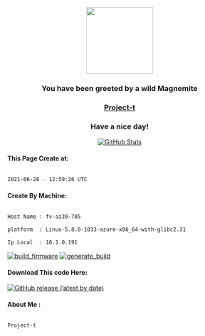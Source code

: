 

<p align="center">
    <img src="https://raw.githubusercontent.com/PokeAPI/sprites/master/sprites/pokemon/81.png" width="150" height="150">
</p>

<h3 align="center">You have been greeted by a wild <b>Magnemite</b></h3>

<a href="https://github.com/Project-t"><h3 align="center"><b>Project-t</b></h3></a>

<h3 align="center">Have a nice day!</h3>

<p align="center">

  <a href="https://github.com/Project-t">
    <img alt="GitHub Stats" src="https://github-readme-stats.vercel.app/api?username=Project-t&hide=issues&hide_title=true&include_all_commits=true&bg_color=30,e96443,904e95&title_color=fff&text_color=fff" />
   </a>
   
#### This Page Create at:

```bash

2021-06-28 - 12:59:26 UTC

```

#### Create By Machine:

```bash

Host Name : fv-az39-705

platform  : Linux-5.8.0-1033-azure-x86_64-with-glibc2.31

Ip Local  : 10.1.0.191

```

[![build_firmware](https://github.com/Project-t/Project-t/actions/workflows/generate_readme.yml/badge.svg)](https://github.com/Project-t/Project-t/actions/workflows/generate_readme.yml) [![generate_build](https://github.com/Project-t/Project-t/actions/workflows/generate_build.yml/badge.svg)](https://github.com/Project-t/Project-t/actions/workflows/generate_build.yml)

#### Download This code Here:

[![GitHub release (latest by date)](https://img.shields.io/github/v/release/Project-t/Project-t?style=for-the-badge&label=Download)](https://github.com/Project-t/Project-t/releases) 

</p> 

#### About Me :

```bash

Project-t

```

